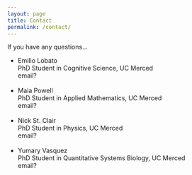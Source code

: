 ```yaml
---
layout: page
title: Contact
permalink: /contact/
---
```


If you have any questions...

<ul> 

<li>Emilio Lobato <br> PhD Student in Cognitive Science, UC Merced <br> email?</li>

<br>

<li>Maia Powell <br> PhD Student in Applied Mathematics, UC Merced <br> email?</li>

<br>

<li>Nick St. Clair <br> PhD Student in Physics, UC Merced <br> email?</li>

<br>

<li>Yumary Vasquez <br> PhD Student in Quantitative Systems Biology, UC Merced<br> email?</li>

</ul>
